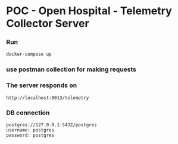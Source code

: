 # POC - Open Hospital  - Telemetry Collector Server

### Run 

```bash
docker-compose up
```

### use postman collection for making requests

### The server responds on

```
http://localhost:8013/telemetry
```


### DB connection

```
postgres://127.0.0.1:5432/postgres
username: postgres
password: postgres
```